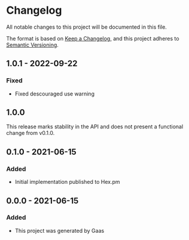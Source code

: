 # Changelog

All notable changes to this project will be documented in this file.

The format is based on [Keep a
Changelog](https://keepachangelog.com/en/1.0.0/), and this project adheres to
[Semantic Versioning](https://semver.org/spec/v2.0.0.html).

## 1.0.1 - 2022-09-22

### Fixed
- Fixed descouraged use warning

## 1.0.0

This release marks stability in the API and does not present a functional change
from v0.1.0.

## 0.1.0 - 2021-06-15

### Added

- Initial implementation published to Hex.pm

## 0.0.0 - 2021-06-15

### Added

- This project was generated by Gaas
